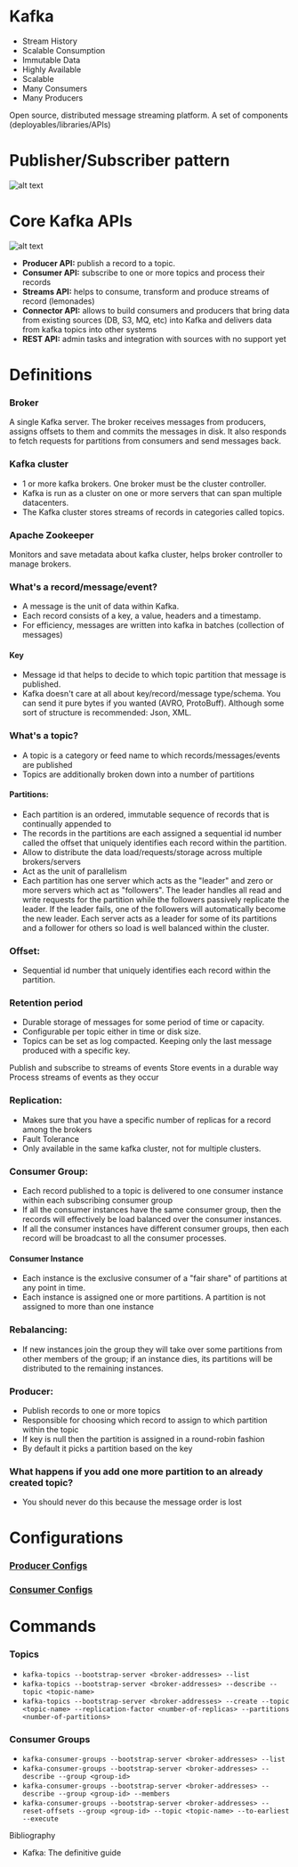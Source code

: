 # Kafka

- Stream History
- Scalable Consumption
- Immutable Data
- Highly Available
- Scalable
- Many Consumers
- Many Producers

Open source, distributed message streaming platform.
A set of components (deployables/libraries/APIs)

# Publisher/Subscriber pattern

![alt text](pubsubpattern.png)

# Core Kafka APIs

![alt text](kafkaApis.png)

- **Producer API:** publish a record to a topic.
- **Consumer API:** subscribe to one or more topics and process their records
- **Streams API:** helps to consume, transform and produce streams of record (lemonades)
- **Connector API:** allows to build consumers and producers that bring data from existing sources (DB, S3, MQ, etc)
into Kafka and delivers data from kafka topics into other systems
- **REST API:** admin tasks and integration with sources with no support yet

# Definitions

### Broker
A single Kafka server. The broker receives messages from producers, assigns offsets to them and commits the messages in disk. It also responds to fetch requests for partitions from consumers and send messages back.

### Kafka cluster
- 1 or more kafka brokers. One broker must be the cluster controller.
- Kafka is run as a cluster on one or more servers that can span multiple datacenters.
- The Kafka cluster stores streams of records in categories called topics.

### Apache Zookeeper
Monitors and save metadata about kafka cluster, helps broker controller to manage brokers.

### What's a record/message/event?
- A message is the unit of data within Kafka. 
- Each record consists of a key, a value, headers and a timestamp.
- For efficiency, messages are written into kafka in batches (collection of messages)

#### Key
- Message id that helps to decide to which topic partition that message is published.
- Kafka doesn't care at all about key/record/message type/schema. You can send it pure bytes if you wanted (AVRO, ProtoBuff). Although some sort of structure is recommended: Json, XML.

### What's a topic?
- A topic is a category or feed name to which records/messages/events are published
- Topics are additionally broken down into a number of partitions

#### Partitions:
- Each partition is an ordered, immutable sequence of records that is continually appended to
- The records in the partitions are each assigned a sequential id number called the offset that uniquely identifies each record within the partition.
- Allow to distribute the data load/requests/storage across multiple brokers/servers
- Act as the unit of parallelism
- Each partition has one server which acts as the "leader" and zero or more servers which act as "followers". The leader handles all read and write requests for the partition while the followers passively replicate the leader. If the leader fails, one of the followers will automatically become the new leader. Each server acts as a leader for some of its partitions and a follower for others so load is well balanced within the cluster.

### Offset:
-  Sequential id number that uniquely identifies each record within the partition.

### Retention period
- Durable storage of messages for some period of time or capacity.
- Configurable per topic either in time or disk size.
- Topics can be set as log compacted. Keeping only the last message produced with a specific key.

Publish and subscribe to streams of events
Store events in a durable way
Process streams of events as they occur

### Replication:
- Makes sure that you have a specific number of replicas for a record among the brokers
- Fault Tolerance
- Only available in the same kafka cluster, not for multiple clusters.

### Consumer Group:
- Each record published to a topic is delivered to one consumer instance within each subscribing consumer group
- If all the consumer instances have the same consumer group, then the records will effectively be load balanced over the consumer instances.
- If all the consumer instances have different consumer groups, then each record will be broadcast to all the consumer processes.

#### Consumer Instance
- Each instance is the exclusive consumer of a "fair share" of partitions at any point in time.
- Each instance is assigned one or more partitions. A partition is not assigned to more than one instance

### Rebalancing:
- If new instances join the group they will take over some partitions from other members of the group; if an instance dies, its partitions will be distributed to the remaining instances.

### Producer:
- Publish records to one or more topics
- Responsible for choosing which record to assign to which partition within the topic
- If key is null then the partition is assigned in a round-robin fashion
- By default it picks a partition based on the key

### What happens if you add one more partition to an already created topic?
- You should never do this because the message order is lost

# Configurations

### [Producer Configs](https://kafka.apache.org/documentation/#producerconfigs)
### [Consumer Configs](https://kafka.apache.org/documentation/#consumerconfigs)

# Commands

### Topics

- `kafka-topics --bootstrap-server <broker-addresses> --list`
- `kafka-topics --bootstrap-server <broker-addresses> --describe --topic <topic-name>`
- `kafka-topics --bootstrap-server <broker-addresses> --create --topic <topic-name> --replication-factor <number-of-replicas> --partitions <number-of-partitions>`

### Consumer Groups

- `kafka-consumer-groups --bootstrap-server <broker-addresses> --list`
- `kafka-consumer-groups --bootstrap-server <broker-addresses> --describe --group <group-id>`
- `kafka-consumer-groups --bootstrap-server <broker-addresses> --describe --group <group-id> --members`
- `kafka-consumer-groups --bootstrap-server <broker-addresses> --reset-offsets --group <group-id> --topic <topic-name> --to-earliest --execute`

Bibliography 
- Kafka: The definitive guide
